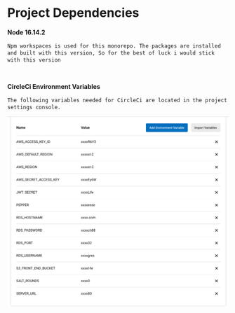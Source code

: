 # Project Dependencies

**Node 16.14.2**

```
Npm workspaces is used for this monorepo. The packages are installed and built with this version, So for the best of luck i would stick with this version
```

<br>

**CircleCi Environment Variables**

```
The following variables needed for CircleCi are located in the project settings console.
```

![](./images/circleCi_env_vars.png)
